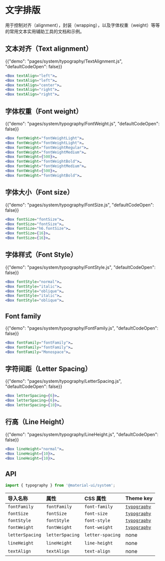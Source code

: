 # 文字排版

<p class="description">用于控制对齐（alignment），封装（wrapping），以及字体权重（weight）等等的常用文本实用辅助工具的文档和示例。</p>

## 文本对齐（Text alignment）

{{"demo": "pages/system/typography/TextAlignment.js", "defaultCodeOpen": false}}

```jsx
<Box textAlign="left">…
<Box textAlign="left">…
<Box textAlign="center">…
<Box textAlign="right">…
<Box textAlign="right">…
```

## 字体权重（Font weight）

{{"demo": "pages/system/typography/FontWeight.js", "defaultCodeOpen": false}}

```jsx
<Box fontWeight="fontWeightLight">…
<Box fontWeight="fontWeightLight">…
<Box fontWeight="fontWeightRegular">…
<Box fontWeight="fontWeightMedium">…
<Box fontWeight={500}>…
<Box fontWeight="fontWeightBold">…
<Box fontWeight="fontWeightMedium">…
<Box fontWeight={500}>…
<Box fontWeight="fontWeightBold">…
```

## 字体大小（Font size）

{{"demo": "pages/system/typography/FontSize.js", "defaultCodeOpen": false}}

```jsx
<Box fontSize="fontSize">…
<Box fontSize="fontSize">…
<Box fontSize="h6.fontSize">…
<Box fontSize={16}>…
<Box fontSize={16}>…
```

## 字体样式（Font Style）

{{"demo": "pages/system/typography/FontStyle.js", "defaultCodeOpen": false}}

```jsx
<Box fontStyle="normal">…
<Box fontStyle="italic">…
<Box fontStyle="oblique">…
<Box fontStyle="italic">…
<Box fontStyle="oblique">…
```

## Font family

{{"demo": "pages/system/typography/FontFamily.js", "defaultCodeOpen": false}}

```jsx
<Box fontFamily="fontFamily">…
<Box fontFamily="fontFamily">…
<Box fontFamily="Monospace">…
```

## 字符间距（Letter Spacing）

{{"demo": "pages/system/typography/LetterSpacing.js", "defaultCodeOpen": false}}

```jsx
<Box letterSpacing={6}>…
<Box letterSpacing={6}>…
<Box letterSpacing={10}>…
```

## 行高（Line Height）

{{"demo": "pages/system/typography/LineHeight.js", "defaultCodeOpen": false}}

```jsx
<Box lineHeight="normal">…
<Box lineHeight={10}>…
<Box lineHeight={10}>…
```

## API

```js
import { typography } from '@material-ui/system';
```

| 导入名称            | 属性              | CSS 属性           | Theme key                                                              |
|:--------------- |:--------------- |:---------------- |:---------------------------------------------------------------------- |
| `fontFamily`    | `fontFamily`    | `font-family`    | [`typography`](/customization/default-theme/?expand-path=$.typography) |
| `fontSize`      | `fontSize`      | `font-size`      | [`typography`](/customization/default-theme/?expand-path=$.typography) |
| `fontStyle`     | `fontStyle`     | `font-style`     | [`typography`](/customization/default-theme/?expand-path=$.typography) |
| `fontWeight`    | `fontWeight`    | `font-weight`    | [`typography`](/customization/default-theme/?expand-path=$.typography) |
| `letterSpacing` | `letterSpacing` | `letter-spacing` | none                                                                   |
| `lineHeight`    | `lineHeight`    | `line-height`    | none                                                                   |
| `textAlign`     | `textAlign`     | `text-align`     | none                                                                   |
